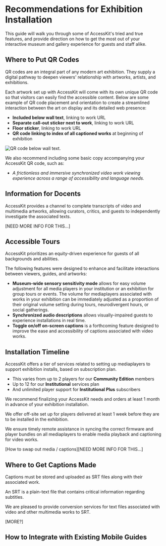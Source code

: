 # Recommendations for Exhibition Installation

This guide will walk you through some of AccessKit's tried and true features, and provide direction on how to get the most out of your interactive museum and gallery experience for guests and staff alike.

## Where to Put QR Codes

QR codes are an integral part of any modern art exhibition. They supply a digital pathway to deepen viewers' relationship with artworks, artists, and exhibitions.

Each artwork set up with AccessKit will come with its own unique QR code so that visitors can easily find the accessible content. Below are some example of QR code placement and orientation to create a streamlined interaction between the art on display and its detailed web presence:

- **Included below wall text**, linking to work URL
- **Separate call-out sticker next to work**, linking to work URL
- **Floor sticker**, linking to work URL
- **QR code linking to index of all captioned works** at beginning of exhibition

![QR code below wall text](https://i.imgur.com/tL7sPull.jpg).

We also recommend including some basic copy accompanying your AccessKit QR code, such as:
- *A frictionless and immersive synchronized video work viewing experience across a range of accessibility and language needs.*

## Information for Docents

AccessKit provides a channel to complete transcripts of video and multimedia artworks, allowing curators, critics, and guests to independently investigate the associated texts.

[NEED MORE INFO FOR THIS...]

## Accessible Tours

AccessKit prioritizes an equity-driven experience for guests of all backgrounds and abilities.

The following features were designed to enhance and facilitate interactions between viewers, guides, and artworks:

- **Museum-wide sensory sensitivity mode** allows for easy volume adjustment for all media players in your institution or an exhibition for group tours or events. The volume for mediaplayers associated with works in your exhibition can be immediately adjusted as a proportion of their original volume setting during tours, neurodivergent hours, or social gatherings.
- **Synchronized audio descriptions** allows visually-impaired guests to experience installations in real time.
- **Toggle on/off on-screen captions** is a forthcoming feature designed to improve the ease and accessibility of captions associated with video works.

## Installation Timeline

AccessKit offers a tier of services related to setting up mediaplayers to support exhibition installs, based on subscription plan.
- This varies from up to 2 players for our **Community Edition** members
- Up to 12 for our **Institutional** services plan
- And unlimited player support for **Institutional Plus** subscribers

We recommend finalizing your AccessKit needs and orders at least 1 month in advance of your exhibition installation.

We offer off-site set up for players delivered at least 1 week before they are to be installed in the exhibition.

We ensure timely remote assistance in syncing the correct firmware and player bundles on all mediaplayers to enable media playback and captioning for video works.

[How to swap out media / captions][NEED MORE INFO FOR THIS...]

## Where to Get Captions Made

Captions must be stored and uploaded as SRT files along with their associated work.

An SRT is a plain-text file that contains critical information regarding subtitles.

We are pleased to provide conversion services for text files associated with video and other multimedia works to SRT.

[MORE?]

## How to Integrate with Existing Mobile Guides
